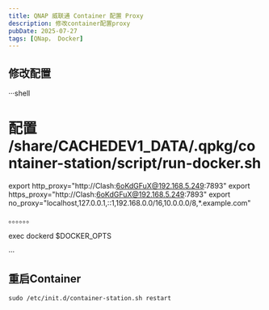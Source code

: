 ```yaml
---
title: QNAP 威联通 Container 配置 Proxy
description: 修改container配置proxy
pubDate: 2025-07-27
tags: [QNap， Docker]
---
```


## 修改配置

···shell
# 配置 /share/CACHEDEV1_DATA/.qpkg/container-station/script/run-docker.sh

export http_proxy="http://Clash:6oKdGFuX@192.168.5.249:7893"
export https_proxy="http://Clash:6oKdGFuX@192.168.5.249:7893"
export no_proxy="localhost,127.0.0.1,::1,192.168.0.0/16,10.0.0.0/8,*.example.com"

。。。。。。

exec dockerd $DOCKER_OPTS

···

## 重启Container

```shell
sudo /etc/init.d/container-station.sh restart
```